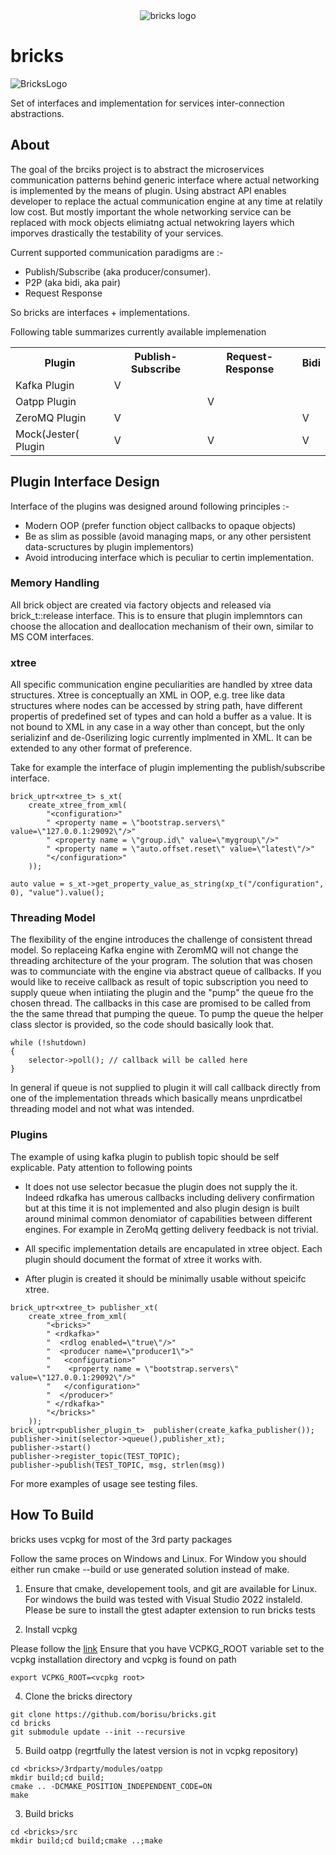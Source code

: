 
<div align="center">
<img alt="bricks logo" src="https://github.com/borisu/bricks/assets/7937935/63ad0a60-5d7b-40ff-89bf-748ba04bd2c7"/>
</div>

# bricks
![BricksLogo](https://github.com/borisu/bricks/assets/7937935/63ad0a60-5d7b-40ff-89bf-748ba04bd2c7)

Set of interfaces and implementation for services inter-connection abstractions.

## About 

The goal of the brciks project is to abstract the microservices communication patterns behind generic interface where actual networking is implemented by the means of plugin. Using abstract API enables developer to replace the actual communication engine at any time at relatily low cost. But mostly important the whole networking service can be replaced with mock objects elimiatng actual netwokring layers which imporves drastically the testability of your services.

Current supported communication paradigms are :-
- Publish/Subscribe (aka producer/consumer).
- P2P (aka bidi, aka pair) 
- Request Response 

So bricks are interfaces + implementations. 

Following table summarizes currently available implemenation


<table>
  <tr>
    <th>Plugin</th>
    <th>Publish-Subscribe</th>
    <th>Request-Response</th>
    <th>Bidi</th>
  </tr>
  <tr>
    <td>Kafka Plugin</td>
    <td>V</td>
    <td></td>
    <td></td>
  </tr>
    <td>Oatpp Plugin</td>
    <td></td>
    <td>V</td>
    <td></td>
  </tr>
  </tr>
    <td>ZeroMQ Plugin</td>
    <td>V</td>
    <td></td>
    <td>V</td>
  </tr>
  </tr>
    <td>Mock(Jester( Plugin</td>
    <td>V</td>
    <td>V</td>
    <td>V</td>
  </tr>
</table>

## Plugin Interface Design 

Interface of the plugins was designed around following principles :-
- Modern OOP (prefer function object callbacks to opaque objects)
- Be as slim as possible (avoid managing maps, or any other persistent data-scructures by plugin implementors)
- Avoid introducing interface which is peculiar to certin implementation.
  
### Memory Handling

All brick object are created via factory objects and released via brick_t::release interface. This is to ensure that plugin implemntors can choose the allocation and deallocation mechanism of their own, similar to MS COM interfaces.

### xtree 
All specific communication engine peculiarities are handled by xtree data structures. Xtree is conceptually an XML in OOP, e.g. tree like data structures where nodes can be accessed by string path, have different propertis of predefined set of types  and can hold a buffer as a value. It is not bound to XML in any case in a way other than concept, but the only serializinf and de-0serilizing logic currently implmented in XML. It can be extended to any other format of preference.

Take for example the interface of plugin implementing the publish/subscribe interface.

```
brick_uptr<xtree_t> s_xt(
	create_xtree_from_xml(
		"<configuration>"
		" <property name = \"bootstrap.servers\" value=\"127.0.0.1:29092\"/>"
		" <property name = \"group.id\" value=\"mygroup\"/>"
		" <property name = \"auto.offset.reset\" value=\"latest\"/>"
		"</configuration>"
	));

auto value = s_xt->get_property_value_as_string(xp_t("/configuration", 0), "value").value();
```
### Threading Model 

The flexibility of the engine introduces the challenge of consistent thread model. So replaceing Kafka engine with ZeromMQ will not change the threading architecture of the your program. The solution that was chosen was to communciate with the engine via abstract queue of callbacks. If you would like to receive callback as result of topic subscription you need to supply queue when intiiating the plugin and the "pump" the queue fro the chosen thread. The callbacks in this case are promised to be called from the the same thread that pumping the queue. To pump the queue the helper class slector is provided, so the code should basically look that. 

```
while (!shutdown)
{
	selector->poll(); // callback will be called here
}
```

In general if queue is not supplied to plugin it will call callback directly from one of the implementation threads which basically means unprdicatbel threading model and not what was intended.

### Plugins 

The example of using kafka plugin to publish topic should be self explicable. Paty attention to following points

- It does not use selector becasue the plugin does not supply the it. Indeed rdkafka has umerous callbacks including delivery confirmation but at this time it is not implemented and also plugin design is built around minimal common denomiator of capabilities between different engines. For example in ZeroMq getting delivery feedback is not trivial.

- All specific implementation details are encapulated in xtree object. Each plugin should document the format of xtree it works with.
  
- After plugin is created it should be minimally usable without speicifc xtree.  

```
brick_uptr<xtree_t> publisher_xt(
	create_xtree_from_xml(
		"<bricks>"
		" <rdkafka>"
		"  <rdlog enabled=\"true\"/>"
		"  <producer name=\"producer1\">"
		"   <configuration>"
		"    <property name = \"bootstrap.servers\" value=\"127.0.0.1:29092\"/>"
		"   </configuration>"
		"  </producer>"
		" </rdkafka>"
		"</bricks>"
	));
brick_uptr<publisher_plugin_t>  publisher(create_kafka_publisher());
publisher->init(selector->queue(),publisher_xt);
publisher->start()
publisher->register_topic(TEST_TOPIC);
publisher->publish(TEST_TOPIC, msg, strlen(msg))
```

For more examples of usage see testing files.


## How To Build

bricks uses vcpkg for most of the 3rd party packages 

Follow the same proces on Windows and Linux. For Window you should either run cmake --build or use generated solution instead of make.

1. Ensure that cmake, developement tools, and git are available for Linux. For windows the build was tested with Visual Studio 2022 instaleld. Please be sure to install the gtest adapter extension to run bricks tests

3. Install vcpkg
   
Please follow the [link](https://learn.microsoft.com/en-us/vcpkg/get_started/get-started?pivots=shell-cmd) 
Ensure that you have VCPKG_ROOT variable set to the vcpkg installation directory and vcpkg is found on path
```
export VCPKG_ROOT=<vcpkg root>
```
4. Clone the bricks directory
```
git clone https://github.com/borisu/bricks.git
cd bricks
git submodule update --init --recursive
```
5. Build oatpp (regrtfully the latest version is not in vcpkg repository)
```
cd <bricks>/3rdparty/modules/oatpp
mkdir build;cd build;
cmake .. -DCMAKE_POSITION_INDEPENDENT_CODE=ON
make
```
3. Build bricks
```
cd <bricks>/src
mkdir build;cd build;cmake ..;make
```
